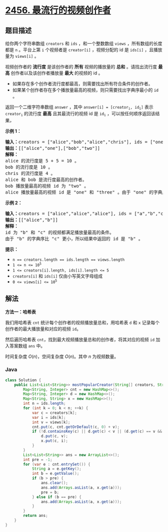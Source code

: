 # [2456. 最流行的视频创作者](https://leetcode.cn/problems/most-popular-video-creator)

## 题目描述

<p>给你两个字符串数组 <code>creators</code> 和 <code>ids</code> ，和一个整数数组 <code>views</code> ，所有数组的长度都是 <code>n</code> 。平台上第 <code>i</code> 个视频者是&nbsp;<code>creator[i]</code> ，视频分配的 id 是 <code>ids[i]</code> ，且播放量为 <code>views[i]</code> 。</p>

<p>视频创作者的 <strong>流行度</strong> 是该创作者的 <strong>所有</strong> 视频的播放量的 <strong>总和</strong> 。请找出流行度 <strong>最高</strong> 创作者以及该创作者播放量 <strong>最大</strong> 的视频的 id 。</p>

<ul>
	<li>如果存在多个创作者流行度都最高，则需要找出所有符合条件的创作者。</li>
	<li>如果某个创作者存在多个播放量最高的视频，则只需要找出字典序最小的 <code>id</code> 。</li>
</ul>

<p>返回一个二维字符串数组<em> </em><code>answer</code><em> </em>，其中<em> </em><code>answer[i] = [creator<sub>i</sub>, id<sub>i</sub>]</code><em> </em>表示<em> </em><code>creator<sub>i</sub></code> 的流行度 <strong>最高</strong> 且其最流行的视频 id 是<em> </em><code>id<sub>i</sub></code><em> </em>，可以按任何顺序返回该结果<em>。</em></p>

<p><strong>示例 1：</strong></p>

<pre>
<strong>输入：</strong>creators = ["alice","bob","alice","chris"], ids = ["one","two","three","four"], views = [5,10,5,4]
<strong>输出：</strong>[["alice","one"],["bob","two"]]
<strong>解释：</strong>
alice 的流行度是 5 + 5 = 10 。
bob 的流行度是 10 。
chris 的流行度是 4 。
alice 和 bob 是流行度最高的创作者。
bob 播放量最高的视频 id 为 "two" 。
alice 播放量最高的视频 id 是 "one" 和 "three" 。由于 "one" 的字典序比 "three" 更小，所以结果中返回的 id 是 "one" 。
</pre>

<p><strong>示例 2：</strong></p>

<pre>
<strong>输入：</strong>creators = ["alice","alice","alice"], ids = ["a","b","c"], views = [1,2,2]
<strong>输出：</strong>[["alice","b"]]
<strong>解释：</strong>
id 为 "b" 和 "c" 的视频都满足播放量最高的条件。
由于 "b" 的字典序比 "c" 更小，所以结果中返回的 id 是 "b" 。
</pre>

<p><strong>提示：</strong></p>

<ul>
	<li><code>n == creators.length == ids.length == views.length</code></li>
	<li><code>1 &lt;= n &lt;= 10<sup>5</sup></code></li>
	<li><code>1 &lt;= creators[i].length, ids[i].length &lt;= 5</code></li>
	<li><code>creators[i]</code> 和 <code>ids[i]</code> 仅由小写英文字母组成</li>
	<li><code>0 &lt;= views[i] &lt;= 10<sup>5</sup></code></li>
</ul>

## 解法

**方法一：哈希表**

我们用哈希表 `cnt` 统计每个创作者的视频播放量总和，用哈希表 `d` 和 `x` 记录每个创作者的最大播放量和对应的视频 `id`。

然后遍历哈希表 `cnt`，找到最大视频播放量总和的创作者，将其对应的视频 `id` 加入答案数组 `ans` 中。

时间复杂度 $O(n)$，空间复杂度 $O(n)$。其中 $n$ 为视频数量。

### **Java**

```java
class Solution {
    public List<List<String>> mostPopularCreator(String[] creators, String[] ids, int[] views) {
        Map<String, Integer> cnt = new HashMap<>();
        Map<String, Integer> d = new HashMap<>();
        Map<String, String> x = new HashMap<>();
        int n = ids.length;
        for (int k = 0; k < n; ++k) {
            var c = creators[k];
            var i = ids[k];
            int v = views[k];
            cnt.put(c, cnt.getOrDefault(c, 0) + v);
            if (!d.containsKey(c) || d.get(c) < v || (d.get(c) == v && x.get(c).compareTo(i) > 0)) {
                d.put(c, v);
                x.put(c, i);
            }
        }
        List<List<String>> ans = new ArrayList<>();
        int pre = -1;
        for (var e : cnt.entrySet()) {
            String a = e.getKey();
            int b = e.getValue();
            if (b > pre) {
                ans.clear();
                ans.add(Arrays.asList(a, x.get(a)));
                pre = b;
            } else if (b == pre) {
                ans.add(Arrays.asList(a, x.get(a)));
            }
        }
        return ans;
    }
}
```
